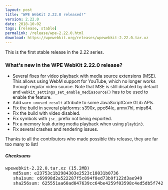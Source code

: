 ```yaml
---
layout: post
title: "WPE WebKit 2.22.0 released!"
version: 2.22.0
date: 2018-10-02
tags: [release, stable]
permalink: /release/wpe-2.22.0.html
download: https://wpewebkit.org/releases/wpewebkit-2.22.0.tar.xz
---
```


This is the first stable release in the 2.22 series.

### What's new in the WPE WebKit 2.22.0 release?

- Several fixes for video playback with media source extensions (MSE).
  This allows using WebM support for YouTube, which no longer works through
  regular video source. Note that MSE is still disabled by default and
  `webkit_settings_set_enable_mediasource()` has to be used to enable the
  feature.
- Add `warn_unused_result` attribute to some JavaScriptCore GLib APIs.
- Fix the build in several platforms: s390x, ppc64le, armv7hl, mips64.
- Fix the build with video disabled.
- Fix symbols with `jsc_` prefix not being exported.
- Fix a memory leak during media playback when using `playbin3`.
- Fix several crashes and rendering issues.

Thanks to all the contributors who made possible this release, they
are far too many to list!

##### Checksums

<pre>
wpewebkit-2.22.0.tar.xz (15.2MB)
   md5sum: e23753c1b2984303e2523c18031b0736
   sha1sum: c69998d2a522287f5c894f8ed73b9f122d3ae949
   sha256sum: 625551aa60ad047639cc64be4259f03598c4ed5db5f7427251657f889e822208
</pre>

